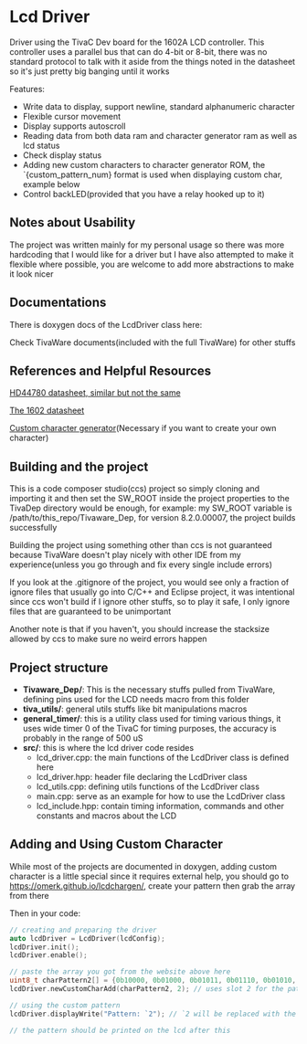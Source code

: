 # Lcd Driver

Driver using the TivaC Dev board for the 1602A LCD controller. This controller uses a parallel bus that can do 4-bit or 8-bit, there was no standard protocol to talk with it aside from the things noted in the datasheet so it's just pretty big banging until it works

Features:

- Write data to display, support newline, standard alphanumeric character
- Flexible cursor movement
- Display supports autoscroll
- Reading data from both data ram and character generator ram as well as lcd status
- Check display status
- Adding new custom characters to character generator ROM, the `{custom_pattern_num} format is used when displaying custom char, example below
- Control backLED(provided that you have a relay hooked up to it)

## Notes about Usability

The project was written mainly for my personal usage so there was more hardcoding that I would like for a driver but I have also attempted to make it flexible where possible, you are welcome to add more abstractions to make it look nicer

## Documentations

There is doxygen docs of the LcdDriver class here:

[]()

Check TivaWare documents(included with the full TivaWare) for other stuffs

## References and Helpful Resources

[HD44780 datasheet, similar but not the same](https://www.sparkfun.com/datasheets/LCD/HD44780.pdf)

[The 1602 datasheet](https://www.openhacks.com/uploadsproductos/eone-1602a1.pdf)

[Custom character generator](https://omerk.github.io/lcdchargen/)(Necessary if you want to create your own character)

## Building and the project

This is a code composer studio(ccs) project so simply cloning and importing it and then set the SW_ROOT inside the project properties to the TivaDep directory would be enough, for example: my SW_ROOT variable is /path/to/this_repo/Tivaware_Dep, for version 8.2.0.00007, the project builds successfully

Building the project using something other than ccs is not guaranteed because TivaWare doesn't play nicely with other IDE from my experience(unless you go through and fix every single include errors)

If you look at the .gitignore of the project, you would see only a fraction of ignore files that usually go into C/C++ and Eclipse project, it was intentional since ccs won't build if I ignore other stuffs, so to play it safe, I only ignore files that are guaranteed to be unimportant

Another note is that if you haven't, you should increase the stacksize allowed by ccs to make sure no weird errors happen

## Project structure

- **Tivaware_Dep/**: This is the necessary stuffs pulled from TivaWare, defining pins used for the LCD needs macro from this folder
- **tiva_utils/**: general utils stuffs like bit manipulations macros
- **general_timer/**: this is a utility class used for timing various things, it uses wide timer 0 of the TivaC for timing purposes, the accuracy is probably in the range of 500 uS
- **src/**: this is where the lcd driver code resides
    - lcd_driver.cpp: the main functions of the LcdDriver class is defined here
    - lcd_driver.hpp: header file declaring the LcdDriver class
    - lcd_utils.cpp: defining utils functions of the LcdDriver class
    - main.cpp: serve as an example for how to use the LcdDriver class
    - lcd_include.hpp: contain timing information, commands and other constants and macros about the LCD

## Adding and Using Custom Character

While most of the projects are documented in doxygen, adding custom character is a little special since it requires external help, you should go to https://omerk.github.io/lcdchargen/, create your pattern then grab the array from there

Then in your code:

```cpp
// creating and preparing the driver
auto lcdDriver = LcdDriver(lcdConfig);
lcdDriver.init();
lcdDriver.enable();

// paste the array you got from the website above here
uint8_t charPattern2[] = {0b10000, 0b01000, 0b01011, 0b01110, 0b01010, 0b00010, 0b00010, 0b00010};
lcdDriver.newCustomCharAdd(charPattern2, 2); // uses slot 2 for the pattern, you are set to use after this

// using the custom pattern
lcdDriver.displayWrite("Pattern: `2"); // `2 will be replaced with the pattern you just added on the LCD

// the pattern should be printed on the lcd after this
```